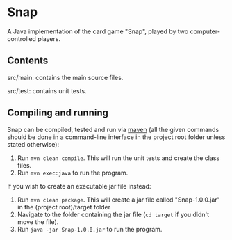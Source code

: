 # Snap
A Java implementation of the card game "Snap", played by two computer-controlled players.

## Contents

src/main: contains the main source files.

src/test: contains unit tests.

## Compiling and running

Snap can be compiled, tested and run via [maven](https://maven.apache.org/) (all the given commands should be done in a command-line interface in the project root folder unless stated otherwise):

1. Run ```mvn clean compile```. This will run the unit tests and create the class files.
2. Run ```mvn exec:java``` to run the program.

If you wish to create an executable jar file instead:

1. Run ```mvn clean package```. This will create a jar file called "Snap-1.0.0.jar" in the (project root)/target folder
2. Navigate to the folder containing the jar file (```cd target``` if you didn't move the file).
3. Run ```java -jar Snap-1.0.0.jar``` to run the program.
